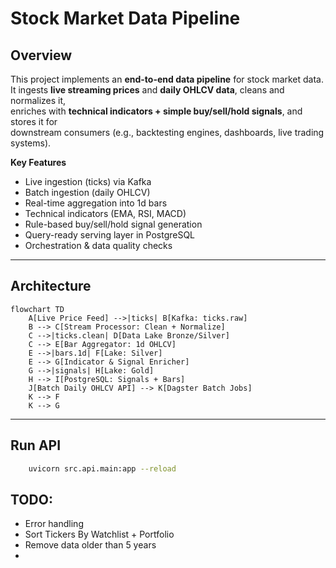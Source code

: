 # Stock Market Data Pipeline

## Overview
This project implements an **end-to-end data pipeline** for stock market data.  
It ingests **live streaming prices** and **daily OHLCV data**, cleans and normalizes it,  
enriches with **technical indicators + simple buy/sell/hold signals**, and stores it for  
downstream consumers (e.g., backtesting engines, dashboards, live trading systems).

**Key Features**
- Live ingestion (ticks) via Kafka
- Batch ingestion (daily OHLCV)
- Real-time aggregation into 1d bars
- Technical indicators (EMA, RSI, MACD)
- Rule-based buy/sell/hold signal generation
- Query-ready serving layer in PostgreSQL
- Orchestration & data quality checks

---

## Architecture

```mermaid
flowchart TD
    A[Live Price Feed] -->|ticks| B[Kafka: ticks.raw]
    B --> C[Stream Processor: Clean + Normalize]
    C -->|ticks.clean| D[Data Lake Bronze/Silver]
    C --> E[Bar Aggregator: 1d OHLCV]
    E -->|bars.1d| F[Lake: Silver]
    E --> G[Indicator & Signal Enricher]
    G -->|signals| H[Lake: Gold]
    H --> I[PostgreSQL: Signals + Bars]
    J[Batch Daily OHLCV API] --> K[Dagster Batch Jobs]
    K --> F
    K --> G
```
---

## Run API

```bash
    uvicorn src.api.main:app --reload
```

## TODO:
- Error handling
- Sort Tickers By Watchlist + Portfolio
- Remove data older than 5 years 
- 